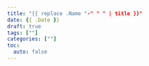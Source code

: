 ```yaml
---
title: "{{ replace .Name "-" " " | title }}"
date: {{ .Date }}
draft: true
tags: [""]
categories: [""]
toc:
  auto: false
---
```


